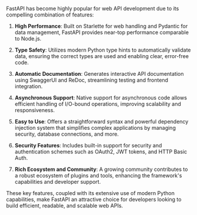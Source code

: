 FastAPI has become highly popular for web API development due to its compelling combination of features:

1. **High Performance**: Built on Starlette for web handling and Pydantic for data management, FastAPI provides near-top performance comparable to Node.js.
    
2. **Type Safety**: Utilizes modern Python type hints to automatically validate data, ensuring the correct types are used and enabling clear, error-free code.
    
3. **Automatic Documentation**: Generates interactive API documentation using SwaggerUI and ReDoc, streamlining testing and frontend integration.
    
4. **Asynchronous Support**: Native support for asynchronous code allows efficient handling of I/O-bound operations, improving scalability and responsiveness.
    
5. **Easy to Use**: Offers a straightforward syntax and powerful dependency injection system that simplifies complex applications by managing security, database connections, and more.
    
6. **Security Features**: Includes built-in support for security and authentication schemes such as OAuth2, JWT tokens, and HTTP Basic Auth.
    
7. **Rich Ecosystem and Community**: A growing community contributes to a robust ecosystem of plugins and tools, enhancing the framework's capabilities and developer support.
    

These key features, coupled with its extensive use of modern Python capabilities, make FastAPI an attractive choice for developers looking to build efficient, readable, and scalable web APIs.
